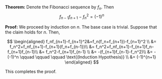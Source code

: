 **Theorem:** Denote the Fibonacci sequence by $f_n$. Then
$$
f_{n-1}f_{n+1}-f_n^2=(-1)^n
$$

**Proof:** We proceed by induction on $n$. The base case is trivial. Suppose that the claim holds for $n$. Then,

$$
\begin{aligned}
f_nf_{n+1}-f_{n+1}^2&=f_n(f_n+f_{n+1})-f_{n+1}^2 \\
&=
f_n^2+f_nf_{n+1}-f_{n+1}(f_n+f_{n-1})\\
&=
f_n^2+f_nf_{n+1}-f_{n+1}f_n-f_{n+1}f_{n-1}\\
&=
f_n^2-f_{n+1}f_{n-1} \\
&=
-(f_{n+1}f_{n-1}-f_n^2)\\
&=
-(-1)^n \qquad \qquad \qquad \text{(Induction Hypothesis)} \\
&=
(-1)^{n+1}
\end{aligned}
$$

This completes the proof.
